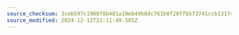 ```yaml
---
source_checksum: 3ceb597c1900f8b481a10eb49b8dc761b0f20ffb573741ccb1317425a48f94b7
source_modified: 2024-12-12T21:11:49.585Z
---
```


